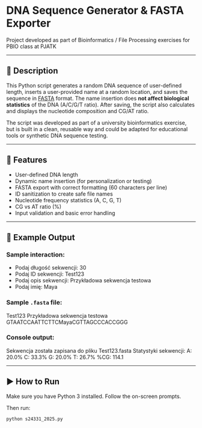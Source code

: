 # DNA Sequence Generator & FASTA Exporter

Project developed as part of Bioinformatics / File Processing exercises for PBIO class at PJATK

---

## 🧬 Description

This Python script generates a random DNA sequence of user-defined length, inserts a user-provided name at a random location, and saves the sequence in [FASTA](https://en.wikipedia.org/wiki/FASTA_format) format. The name insertion does **not affect biological statistics** of the DNA (A/C/G/T ratio). After saving, the script also calculates and displays the nucleotide composition and CG/AT ratio.

The script was developed as part of a university bioinformatics exercise, but is built in a clean, reusable way and could be adapted for educational tools or synthetic DNA sequence testing.

---

## 🚀 Features

- User-defined DNA length
- Dynamic name insertion (for personalization or testing)
- FASTA export with correct formatting (60 characters per line)
- ID sanitization to create safe file names
- Nucleotide frequency statistics (A, C, G, T)
- CG vs AT ratio (%)
- Input validation and basic error handling

---

## 📂 Example Output

### Sample interaction:
- Podaj długość sekwencji: 30
- Podaj ID sekwencji: Test123
- Podaj opis sekwencji: Przykładowa sekwencja testowa
- Podaj imię: Maya

### Sample `.fasta` file:
Test123 Przykładowa sekwencja testowa
GTAATCCAATTCTTCMayaCGTTAGCCCACCGGG

### Console output:
Sekwencja została zapisana do pliku Test123.fasta
Statystyki sekwencji:
A: 20.0%
C: 33.3%
G: 20.0%
T: 26.7%
%CG: 114.1

---

## ▶️ How to Run

Make sure you have Python 3 installed. Follow the on-screen prompts.

Then run:

```bash
python s24331_2025.py
